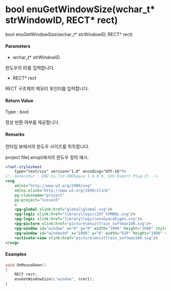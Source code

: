 # bool enuGetWindowSize\(wchar\_t\* strWindowID, RECT\* rect\)

bool enuGetWindowSize\(wchar\_t\* strWindowID, RECT\* rect\)

#### Parameters

* wchar\_t\* strWindowID

윈도우의 ID를 입력합니다.

* RECT\* rect

RECT 구조체의 메모리 포인터를 입력합니다.

#### Return Value

Type : bool

정상 반환 여부를 제공합니다.

#### Remarks

런타임 뷰에서의 윈도우 사이즈를 취득합니다.

project file\(.enup\)에서의 윈도우 정의 예시.

```xml
<?xml-stylesheet 
	type="text/css" version="1.0" encoding="UTF-16"?>
<!--Generator : ENU Co,ltd ENUSpace 1.0.0.0, SVG Export Plug-In -->
<svg 
	xmlns="http://www.w3.org/2000/svg"
	xmlns:xlink="http://www.w3.org/1999/xlink"
	pg-classname="project"
	pg-project="lesson5"
	> 
	<pg-global xlink:href="global\global.svg"/>
	<pg-logic xlink:href="library\logic\IOT_SYMBOL.svg"/>
	<pg-logic xlink:href="library\logic\enuSpaceEigen.svg"/>
	<pg-picture xlink:href="picture\mnistTrain_softmax100.svg"/>
	<pg-window id="window" x="0" y="0" width="1000" height="1080" style="2d view" border="Dialog Frame" xlink:href="picture\mnisttrain_10.svg"/>
	<pg-window id="window3d" x="1000" y="0" width="920" height="1080" style="3d view" border="Dialog Frame" xlink:href="picture\mnist3d.x3d"/>
	<activate-view xlink:href="picture\mnistTrain_softmax100.svg"/>
</svg> 
```

#### Examples

```cpp
void OnMouseDown()
{
    RECT rect;
    enuGetWindowSize(L"window", &rect);
}
```



